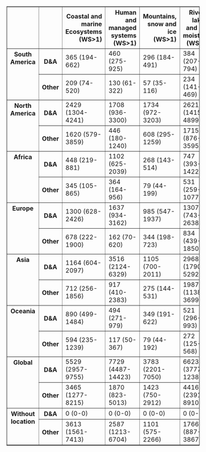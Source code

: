 <table border="1" class="dataframe">
  <thead>
    <tr style="text-align: right;">
      <th></th>
      <th></th>
      <th>Coastal and marine Ecosystems (WS&gt;1)</th>
      <th>Human and managed systems (WS&gt;1)</th>
      <th>Mountains, snow and ice (WS&gt;1)</th>
      <th>Rivers, lakes, and soil moisture (WS&gt;1)</th>
      <th>Terrestrial ecosystems (WS&gt;1)</th>
      <th>Other systems (WS&gt;1)</th>
      <th>Total (WS&gt;5)</th>
    </tr>
  </thead>
  <tbody>
    <tr>
      <th rowspan="2" valign="top">South America</th>
      <th>D&amp;A</th>
      <td>365 (194-662)</td>
      <td>460 (275-925)</td>
      <td>296 (184-491)</td>
      <td>384 (207-794)</td>
      <td>1366 (699-2681)</td>
      <td>830 (331-1744)</td>
      <td>3674 (2400-5760)</td>
    </tr>
    <tr>
      <th>Other</th>
      <td>209 (74-520)</td>
      <td>130 (61-322)</td>
      <td>57 (35-116)</td>
      <td>234 (141-469)</td>
      <td>235 (94-592)</td>
      <td>205 (56-689)</td>
      <td>1061 (605-1995)</td>
    </tr>
    <tr>
      <th rowspan="2" valign="top">North America</th>
      <th>D&amp;A</th>
      <td>2429 (1304-4241)</td>
      <td>1708 (936-3300)</td>
      <td>1734 (972-3203)</td>
      <td>2621 (1415-4899)</td>
      <td>7835 (4308-13552)</td>
      <td>5614 (2485-11662)</td>
      <td>21745 (14364-31884)</td>
    </tr>
    <tr>
      <th>Other</th>
      <td>1620 (579-3859)</td>
      <td>446 (180-1240)</td>
      <td>608 (295-1259)</td>
      <td>1715 (876-3595)</td>
      <td>2259 (1029-4821)</td>
      <td>2307 (799-6068)</td>
      <td>8868 (5002-15196)</td>
    </tr>
    <tr>
      <th rowspan="2" valign="top">Africa</th>
      <th>D&amp;A</th>
      <td>448 (219-881)</td>
      <td>1102 (625-2039)</td>
      <td>268 (143-514)</td>
      <td>747 (393-1422)</td>
      <td>1556 (706-2951)</td>
      <td>1246 (470-2725)</td>
      <td>5323 (3391-8104)</td>
    </tr>
    <tr>
      <th>Other</th>
      <td>345 (105-865)</td>
      <td>364 (164-956)</td>
      <td>79 (44-199)</td>
      <td>531 (259-1077)</td>
      <td>447 (182-1036)</td>
      <td>496 (99-1488)</td>
      <td>2251 (1220-4105)</td>
    </tr>
    <tr>
      <th rowspan="2" valign="top">Europe</th>
      <th>D&amp;A</th>
      <td>1300 (628-2426)</td>
      <td>1637 (934-3162)</td>
      <td>985 (547-1937)</td>
      <td>1307 (743-2638)</td>
      <td>6006 (3389-10396)</td>
      <td>2850 (1150-6705)</td>
      <td>13991 (9105-21466)</td>
    </tr>
    <tr>
      <th>Other</th>
      <td>678 (222-1900)</td>
      <td>162 (70-620)</td>
      <td>344 (198-723)</td>
      <td>834 (439-1850)</td>
      <td>816 (361-2020)</td>
      <td>956 (287-2893)</td>
      <td>3762 (2089-7232)</td>
    </tr>
    <tr>
      <th rowspan="2" valign="top">Asia</th>
      <th>D&amp;A</th>
      <td>1164 (604-2097)</td>
      <td>3516 (2124-6329)</td>
      <td>1105 (700-2011)</td>
      <td>2968 (1790-5292)</td>
      <td>5822 (3270-10040)</td>
      <td>6480 (3089-12295)</td>
      <td>20885 (14705-29783)</td>
    </tr>
    <tr>
      <th>Other</th>
      <td>712 (256-1856)</td>
      <td>917 (410-2383)</td>
      <td>275 (144-531)</td>
      <td>1987 (1138-3699)</td>
      <td>991 (402-2269)</td>
      <td>1938 (664-4896)</td>
      <td>6764 (3999-11548)</td>
    </tr>
    <tr>
      <th rowspan="2" valign="top">Oceania</th>
      <th>D&amp;A</th>
      <td>890 (499-1484)</td>
      <td>494 (271-979)</td>
      <td>349 (191-622)</td>
      <td>521 (296-993)</td>
      <td>1539 (777-2866)</td>
      <td>1720 (875-3228)</td>
      <td>5482 (3579-8202)</td>
    </tr>
    <tr>
      <th>Other</th>
      <td>594 (235-1239)</td>
      <td>117 (50-367)</td>
      <td>79 (44-192)</td>
      <td>272 (125-568)</td>
      <td>355 (155-873)</td>
      <td>519 (215-1336)</td>
      <td>1922 (1047-3441)</td>
    </tr>
    <tr>
      <th rowspan="2" valign="top">Global</th>
      <th>D&amp;A</th>
      <td>5529 (2957-9755)</td>
      <td>7729 (4487-14423)</td>
      <td>3783 (2201-7050)</td>
      <td>6623 (3777-12384)</td>
      <td>19622 (10796-34361)</td>
      <td>14498 (6382-30282)</td>
      <td>57366 (38371-85227)</td>
    </tr>
    <tr>
      <th>Other</th>
      <td>3465 (1277-8215)</td>
      <td>1870 (823-5013)</td>
      <td>1423 (750-2912)</td>
      <td>4416 (2391-8910)</td>
      <td>4249 (1885-9546)</td>
      <td>5149 (1658-13868)</td>
      <td>20419 (11697-35705)</td>
    </tr>
    <tr>
      <th rowspan="2" valign="top">Without location</th>
      <th>D&amp;A</th>
      <td>0 (0-0)</td>
      <td>0 (0-0)</td>
      <td>0 (0-0)</td>
      <td>0 (0-0)</td>
      <td>0 (0-0)</td>
      <td>0 (0-0)</td>
      <td>0 (0-0)</td>
    </tr>
    <tr>
      <th>Other</th>
      <td>3613 (1561-7413)</td>
      <td>2587 (1213-6704)</td>
      <td>1101 (575-2266)</td>
      <td>1766 (887-3867)</td>
      <td>11117 (5839-21759)</td>
      <td>3956 (1517-11551)</td>
      <td>23954 (13897-42921)</td>
    </tr>
  </tbody>
</table>